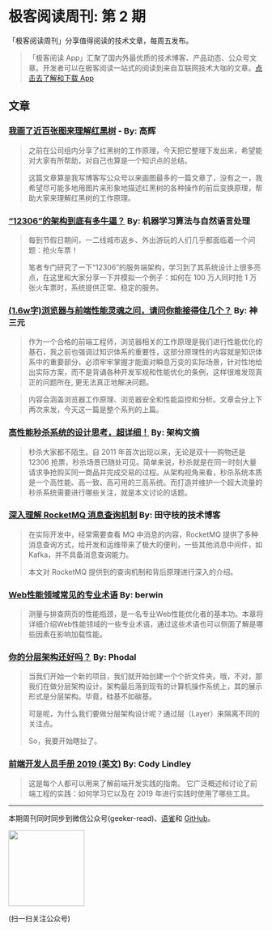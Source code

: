 # 极客阅读周刊: 第 2 期

「极客阅读周刊」分享值得阅读的技术文章，每周五发布。

> 「极客阅读 App」汇聚了国内外最优质的技术博客、产品动态、公众号文章。开发者可以在极客阅读一站式的阅读到来自互联网技术大咖的文章。[点击去了解和下载 App](https://www.yuque.com/docs/share/74c8695f-d2ce-4dbd-aee1-b92be37ecdf4?#)

## 文章

### [我画了近百张图来理解红黑树](https://mp.weixin.qq.com/s?__biz=MzUyNTE2OTAzMQ==&mid=2247483855&idx=1&sn=673e581b766d6ec80ec6151e5d732a32&chksm=fa237927cd54f031d5df25b8783551d889200ddab408d1cc5c12533b9d5ab85f99ba78d07b06&token=1938879438&lang=zh_CN#rd) - By: 高辉


> 之前在公司组内分享了红黑树的工作原理，今天把它整理下发出来，希望能对大家有所帮助，对自己也算是一个知识点的总结。
>
> 这篇文章算是我写博客写公众号以来画图最多的一篇文章了，没有之一，我希望尽可能多地用图片来形象地描述红黑树的各种操作的前后变换原理，帮助大家来理解红黑树的工作原理。

### [“12306”的架构到底有多牛逼？](https://mp.weixin.qq.com/s?__biz=MzI4MDYzNzg4Mw==&mid=2247490865&idx=1&sn=392908f56b09a8642c58b0f7d1a7ce23&chksm=ebb425e5dcc3acf34dc3bab3f95a4adcd28817b9002340b4d061758340a43e82afaff08084b0#rd) By: 机器学习算法与自然语言处理


> 每到节假日期间，一二线城市返乡、外出游玩的人们几乎都面临着一个问题：抢火车票！
>
> 笔者专门研究了一下“12306”的服务端架构，学习到了其系统设计上很多亮点，在这里和大家分享一下并模拟一个例子：如何在 100 万人同时抢 1 万张火车票时，系统提供正常、稳定的服务。

### [(1.6w字)浏览器与前端性能灵魂之问，请问你能接得住几个？](https://juejin.im/post/5df5bcea6fb9a016091def69) By: 神三元


> 作为一个合格的前端工程师，浏览器相关的工作原理是我们进行性能优化的基石，我之前也强调过知识体系的重要性，这部分原理性的内容就是知识体系中的重要部分，必须牢牢掌握才能面对瞬息万变的实际场景，针对性地给出实际方案，而不是背诵各种开发军规和性能优化的条例，这样很难发现真正的问题所在, 更无法真正地解决问题。

> 内容会涵盖浏览器工作原理、浏览器安全和性能监控和分析。文章会分上下两次来发，今天这一篇是整个系列的上篇。

### [高性能秒杀系统的设计思考，超详细！](https://juejin.im/post/5dd36550e51d4561ce028828) By: 架构文摘


> 秒杀大家都不陌生。自 2011 年首次出现以来，无论是双十一购物还是 12306 抢票，秒杀场景已随处可见。简单来说，秒杀就是在同一时刻大量请求争抢购买同一商品并完成交易的过程。从架构视角来看，秒杀系统本质是一个高性能、高一致、高可用的三高系统。而打造并维护一个超大流量的秒杀系统需要进行哪些关注，就是本文讨论的话题。

### [深入理解 RocketMQ 消息查询机制](https://mp.weixin.qq.com/s?__biz=MzA5MDA5Njk0NQ==&mid=2456618949&idx=1&sn=b10afe7e39a894f4a2c43a4a3fc7bd9e&chksm=8789739bb0fefa8d718e6a0df8ab3fb517d61f65e2cee5f9690b36701117a1a31a854110a120&token=821287329&lang=zh_CN&utm_source=tuicool&utm_medium=referral) By: 田守枝的技术博客


> 在实际开发中，经常需要查看 MQ 中消息的内容，RocketMQ 提供了多种消息查询方式，给开发和运维带来了极大的便利，一些其他消息中间件，如 Kafka，并不具备消息查询能力。
>
> 本文对 RocketMQ 提供到的查询机制和背后原理进行深入的介绍。

### [Web性能领域常见的专业术语](https://github.com/berwin/Blog/issues/46) By: berwin


> 测量与排查网页的性能瓶颈，是一名专业Web性能优化者的基本功。本章将详细介绍Web性能领域的一些专业术语，通过这些术语也可以侧面了解是哪些因素在影响加载性能。

### [你的分层架构还好吗？](https://mp.weixin.qq.com/s?__biz=MjM5Mjg4NDMwMA==&mid=2652977171&idx=1&sn=f2ada22d4526d1cbeb122b9b073eaab3) By: Phodal


> 当我们开始一个新的项目，我们就开始创建一个个折文件夹。哦，不对，那我们在做分层架构设计。架构最后落到现有的计算机操作系统上，其的展示形式是分层架构。毕竟，硅基不如碳基。
>
> 可是呢，为什么我们要做分层架构设计呢？通过层（Layer）来隔离不同的关注点。
>
> So，我要开始瞎扯了。

### [前端开发人员手册 2019 (英文)](https://frontendmasters.com/books/front-end-handbook/2019/) By: Cody Lindley


> 这是每个人都可以用来了解前端开发实践的指南。 它广泛概述和讨论了前端工程的实践：如何学习它以及在 2019 年进行实践时使用了哪些工具。

---

本期周刊同时同步到微信公众号(geeker-read)、[语雀](https://www.yuque.com/books/share/8cc684ae-4d87-483b-82e5-5128e32d4cef?#)和 [GitHub](https://github.com/geeker-read/weekly_issues)。

<img src="https://cdn.nlark.com/yuque/0/2019/png/639317/1576222303738-6abc107b-8e76-4433-b504-87a16df22f71.png" width="150" />

(扫一扫关注公众号)
